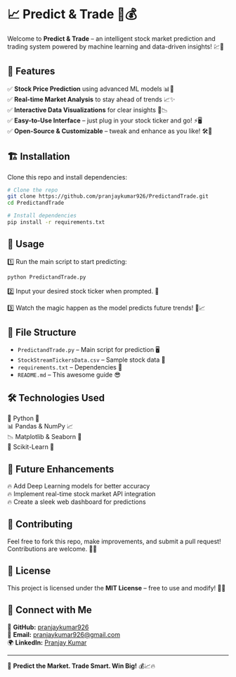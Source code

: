 # 📈 Predict & Trade 🚀💰

Welcome to **Predict & Trade** – an intelligent stock market prediction and trading system powered by machine learning and data-driven insights! 💹🔮

## 🌟 Features

✅ **Stock Price Prediction** using advanced ML models 📊🧠  
✅ **Real-time Market Analysis** to stay ahead of trends 📈✨  
✅ **Interactive Data Visualizations** for clear insights 🎨📉  
✅ **Easy-to-Use Interface** – just plug in your stock ticker and go! ⚡🖥️  
✅ **Open-Source & Customizable** – tweak and enhance as you like! 🛠️📝  

## 🏗️ Installation

Clone this repo and install dependencies:

```bash
# Clone the repo
git clone https://github.com/pranjaykumar926/PredictandTrade.git
cd PredictandTrade

# Install dependencies
pip install -r requirements.txt
```

## 🚀 Usage

1️⃣ Run the main script to start predicting:

```bash
python PredictandTrade.py
```

2️⃣ Input your desired stock ticker when prompted. 📌

3️⃣ Watch the magic happen as the model predicts future trends! 🔮📈

## 📂 File Structure

- `PredictandTrade.py` – Main script for prediction 🖥️
- `StockStreamTickersData.csv` – Sample stock data 📑
- `requirements.txt` – Dependencies 📜
- `README.md` – This awesome guide 😎

## 🛠️ Technologies Used

🚀 Python 🐍  
📊 Pandas & NumPy 📈  
📉 Matplotlib & Seaborn 🎨  
🔮 Scikit-Learn 🤖  

## 🎯 Future Enhancements

🔥 Add Deep Learning models for better accuracy  
🔥 Implement real-time stock market API integration  
🔥 Create a sleek web dashboard for predictions  

## 🤝 Contributing

Feel free to fork this repo, make improvements, and submit a pull request! Contributions are welcome. 💪🚀

## 📜 License

This project is licensed under the **MIT License** – free to use and modify! 📜✅

## 📢 Connect with Me

💼 **GitHub:** [pranjaykumar926](https://github.com/pranjaykumar926)  
📧 **Email:** pranjaykumar926@gmail.com  
🌍 **LinkedIn:** [Pranjay Kumar](https://www.linkedin.com/in/pranjay-kumar-991033314/)

---

🚀 **Predict the Market. Trade Smart. Win Big!** 💰📈🔥
